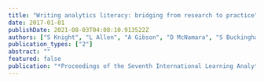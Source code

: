 ```yaml
---
title: "Writing analytics literacy: bridging from research to practice"
date: 2017-01-01
publishDate: 2021-08-03T04:08:10.913522Z
authors: ["S Knight", "L Allen", "A Gibson", "D McNamara", "S Buckingham Shum"]
publication_types: ["2"]
abstract: ""
featured: false
publication: "*Proceedings of the Seventh International Learning Analytics & Knowledge …*"
---
```


